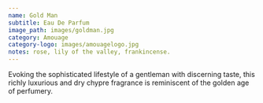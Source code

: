 ```yaml
---
name: Gold Man
subtitle: Eau De Parfum
image_path: images/goldman.jpg
category: Amouage
category-logo: images/amouagelogo.jpg
notes: rose, lily of the valley, frankincense.
---
```

Evoking the sophisticated lifestyle of a gentleman with discerning taste, this richly luxurious and dry chypre fragrance is reminiscent of the golden age of perfumery.